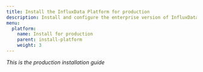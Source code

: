 ```yaml
---
title: Install the InfluxData Platform for production
description: Install and configure the enterprise version of InfluxData Platform for production use
menu:
  platform:
    name: Install for production
    parent: install-platform
    weight: 3
---
```


_This is the production installation guide_

